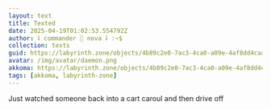 ```yaml
---
layout: text
title: Texted
date: 2025-04-19T01:02:53.554792Z
author: ⸸ commander ░ nova ⸸ :~$
collection: texts
guid: https://labyrinth.zone/objects/4b89c2e0-7ac3-4ca0-a09e-4af8dd4caa26
avatar: /img/avatar/daemon.png
akkoma: https://labyrinth.zone/objects/4b89c2e0-7ac3-4ca0-a09e-4af8dd4caa26
tags: [akkoma, labyrinth-zone]
---
```


<p>Just watched someone back into a cart caroul and then drive off</p>